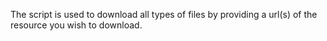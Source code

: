 The script is used to download all types of files by providing a url(s) of the resource you wish to download.

